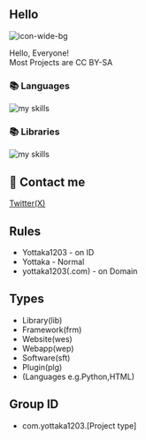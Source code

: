 ## Hello
![icon-wide-bg](https://github.com/yottaka1203/yottaka1203/assets/138958366/86f9c051-20b2-4fc8-813c-07479ea525a2)

Hello, Everyone!<br>
Most Projects are CC BY-SA
### 📚 Languages
<img alt="my skills" src="https://skillicons.dev/icons?theme=&perline=8&i=html,css,js,cs,java,python" /> <br>
### 📚 Libraries
<img alt="my skills" src="https://skillicons.dev/icons?theme=&perline=8&i=bootstrap" /> <br>
## 📨 Contact me
[Twitter(X)](https://twitter.com/yottaka1203)
## Rules
- Yottaka1203 - on ID
- Yottaka - Normal
- yottaka1203(.com) - on Domain
## Types
- Library(lib)
- Framework(frm)
- Website(wes)
- Webapp(wep)
- Software(sft)
- Plugin(plg)
- (Languages e.g.Python,HTML)
## Group ID
- com.yottaka1203.[Project type]
